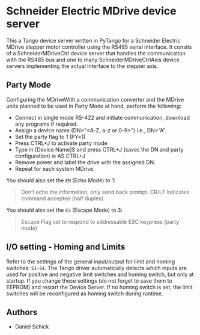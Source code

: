 # Schneider Electric MDrive device server

This a Tango device server written in PyTango for a Schneider Electric MDrive stepper motor controller using the RS485 serial interface.
It consits of a SchneiderMDriveCtrl device server that handles the communication with the RS485 bus and one to many SchneiderMDriveCtrlAxis device servers implementing the actual interface to the stepper axis.

## Party Mode

Configuring the MDriveWith a communication converter and the MDrive units planned to be used in Party Mode at hand, 
perform the following:

* Connect in single mode RS-422 and initiate communication, download any programs if required.
* Assign a device name (DN=”<A-Z, a-z or 0-9>”) i.e., DN=”A”.
* Set the party flag to 1 (PY=1)
* Press CTRL+J to activate party mode
* Type in [Device Name]S and press CTRL+J (saves the DN and party configuration) ie AS CTRL+J
* Remove power and label the drive with the assigned DN.
* Repeat for each system MDrive.

You should also set the ``EM`` (Echo Mode) to 1:

> Don’t echo the information, only send back prompt. CR/LF indicates command accepted (half duplex).

You should also set the ``ES`` (Escape Mode) to 3:

> Escape Flag set to respond to addressable ESC keypress (party mode)

## I/O setting - Homing and Limits

Refer to the settings of the general input/output for limit and homing switches: ``S1-S4``.
The Tango driver automatically detects which inputs are used for positive and negative limit switches and homing switch,
but only at startup.
If you change these settings (do not forget to save them to EEPROM) and restart the Device Server.
If no homing switch is set, the limit switches will be reconfigured as homing switch during runtime.

## Authors

* Daniel Schick



